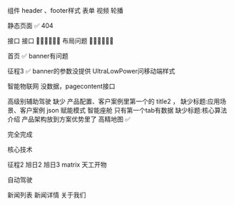 组件
header 、footer样式
表单
视频
轮播



静态页面    ✅
404



接口           接口 🍌🍌🍌🍌🍌🍌                  布局问题  🍉🍉🍉🍉🍉🍉

首页           ✅                              banner有问题          

征程3          ✅  banner的参数没提供            UltraLowPower问移动端样式      


智能物联网       没数据，pagecontent接口

高级别辅助驾驶     缺少 产品配置、客户案例里第一个的 title2 ，  缺少标题:应用场景、客户案例  json 赋能模式
智能座舱        只有第一个tab有数据                         缺少标题:核心算法介绍        产品架构放到方案优势里了
高精地图        ✅



完全完成

核心技术

征程2
旭日2
旭日3
matrix
天工开物


自动驾驶

新闻列表
新闻详情
关于我们

